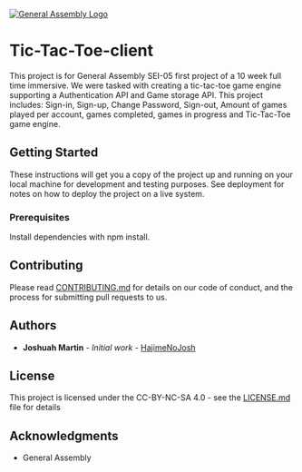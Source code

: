 [![General Assembly Logo](https://camo.githubusercontent.com/1a91b05b8f4d44b5bbfb83abac2b0996d8e26c92/687474703a2f2f692e696d6775722e636f6d2f6b6538555354712e706e67)](https://generalassemb.ly/education/web-development-immersive)

# Tic-Tac-Toe-client

This project is for General Assembly SEI-05 first project of a 10 week full time immersive. We were tasked with creating a tic-tac-toe game engine supporting a Authentication API and Game storage API. This project includes: Sign-in, Sign-up, Change Password, Sign-out, Amount of games played per account, games completed, games in progress and Tic-Tac-Toe game engine.

## Getting Started

These instructions will get you a copy of the project up and running on your local machine for development and testing purposes. See deployment for notes on how to deploy the project on a live system.

### Prerequisites

Install dependencies with npm install.



## Contributing

Please read [CONTRIBUTING.md](https://gist.github.com/PurpleBooth/b24679402957c63ec426) for details on our code of conduct, and the process for submitting pull requests to us.

## Authors

* **Joshuah Martin** - *Initial work* - [HajimeNoJosh](https://github.com/HajimeNoJosh)


## License

This project is licensed under the CC-BY-NC-SA 4.0 - see the [LICENSE.md](LICENSE.md) file for details

## Acknowledgments

* General Assembly
